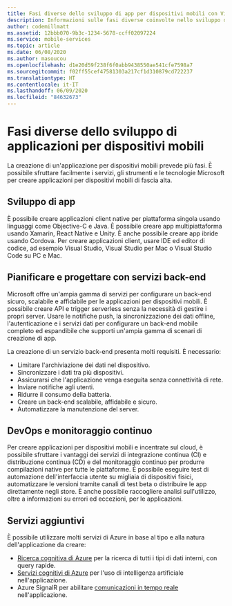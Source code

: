 ```yaml
---
title: Fasi diverse dello sviluppo di app per dispositivi mobili con Visual Studio App Center e i servizi di Azure
description: Informazioni sulle fasi diverse coinvolte nello sviluppo di applicazioni per dispositivi mobili e su come usare servizi Microsoft come Visual Studio App Center per creare applicazioni per dispositivi mobili di fascia alta.
author: codemillmatt
ms.assetid: 12bbb070-9b3c-1234-5678-ccff02097224
ms.service: mobile-services
ms.topic: article
ms.date: 06/08/2020
ms.author: masoucou
ms.openlocfilehash: d1e20d59f238f6f0abb9438550ae541cfe7598a7
ms.sourcegitcommit: f02ff55cef47581303a217cf1d310879cd722237
ms.translationtype: HT
ms.contentlocale: it-IT
ms.lasthandoff: 06/09/2020
ms.locfileid: "84632673"
---
```

# <a name="different-stages-in-mobile-application-development"></a>Fasi diverse dello sviluppo di applicazioni per dispositivi mobili

La creazione di un'applicazione per dispositivi mobili prevede più fasi. È possibile sfruttare facilmente i servizi, gli strumenti e le tecnologie Microsoft per creare applicazioni per dispositivi mobili di fascia alta.

## <a name="app-development"></a>Sviluppo di app

È possibile creare applicazioni client native per piattaforma singola usando linguaggi come Objective-C e Java. È possibile creare app multipiattaforma usando Xamarin, React Native e Unity. È anche possibile creare app ibride usando Cordova. Per creare applicazioni client, usare IDE ed editor di codice, ad esempio Visual Studio, Visual Studio per Mac o Visual Studio Code su PC e Mac.

## <a name="plan-and-design-with-back-end-services"></a>Pianificare e progettare con servizi back-end

Microsoft offre un'ampia gamma di servizi per configurare un back-end sicuro, scalabile e affidabile per le applicazioni per dispositivi mobili. È possibile creare API e trigger serverless senza la necessità di gestire i propri server. Usare le notifiche push, la sincronizzazione dei dati offline, l'autenticazione e i servizi dati per configurare un back-end mobile completo ed espandibile che supporti un'ampia gamma di scenari di creazione di app.

La creazione di un servizio back-end presenta molti requisiti. È necessario:

- Limitare l'archiviazione dei dati nel dispositivo.
- Sincronizzare i dati tra più dispositivi.
- Assicurarsi che l'applicazione venga eseguita senza connettività di rete.
- Inviare notifiche agli utenti.
- Ridurre il consumo della batteria.
- Creare un back-end scalabile, affidabile e sicuro.
- Automatizzare la manutenzione del server.

## <a name="devops-and-continuous-monitoring"></a>DevOps e monitoraggio continuo

Per creare applicazioni per dispositivi mobili e incentrate sul cloud, è possibile sfruttare i vantaggi dei servizi di integrazione continua (CI) e distribuzione continua (CD) e del monitoraggio continuo per produrre compilazioni native per tutte le piattaforme. È possibile eseguire test di automazione dell'interfaccia utente su migliaia di dispositivi fisici, automatizzare le versioni tramite canali di test beta o distribuire le app direttamente negli store. È anche possibile raccogliere analisi sull'utilizzo, oltre a informazioni su errori ed eccezioni, per le applicazioni.

## <a name="additional-services"></a>Servizi aggiuntivi

È possibile utilizzare molti servizi di Azure in base al tipo e alla natura dell'applicazione da creare:

- [Ricerca cognitiva di Azure](azure-search.md) per la ricerca di tutti i tipi di dati interni, con query rapide.
- [Servizi cognitivi di Azure](cognitive-services.md) per l'uso di intelligenza artificiale nell'applicazione.
- Azure SignalR per abilitare [comunicazioni in tempo reale](real-time-communication.md) nell'applicazione.
